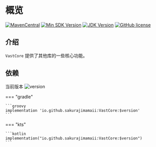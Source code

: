 # 概览

[![MavenCentral](https://img.shields.io/maven-central/v/io.github.sakurajimamaii/VastCore)](https://img.shields.io/maven-central/v/io.github.sakurajimamaii/VastCore)
[![Min SDK Version](https://img.shields.io/badge/min%20sdk%20version-23-yellowgreen)](https://img.shields.io/badge/min%20sdk%20version-23-yellowgreen)
[![JDK Version](https://img.shields.io/badge/jdk%20version-17-2300b894?style=flat)](https://img.shields.io/badge/jdk%20version-17-2300b894)
[![GitHub license](https://img.shields.io/badge/license-Apache%20License%202.0-blue.svg?style=flat)](https://www.apache.org/licenses/LICENSE-2.0)

## 介绍

`VastCore` 提供了其他库的一些核心功能。

## 依赖

当前版本 ![version](https://img.shields.io/maven-central/v/io.github.sakurajimamaii/VastCore)

=== "gradle"

    ```groovy
    implementation 'io.github.sakurajimamaii:VastCore:$version'
    ```

=== "kts"

    ```kotlin
    implementation("io.github.sakurajimamaii:VastCore:$version")
    ```
